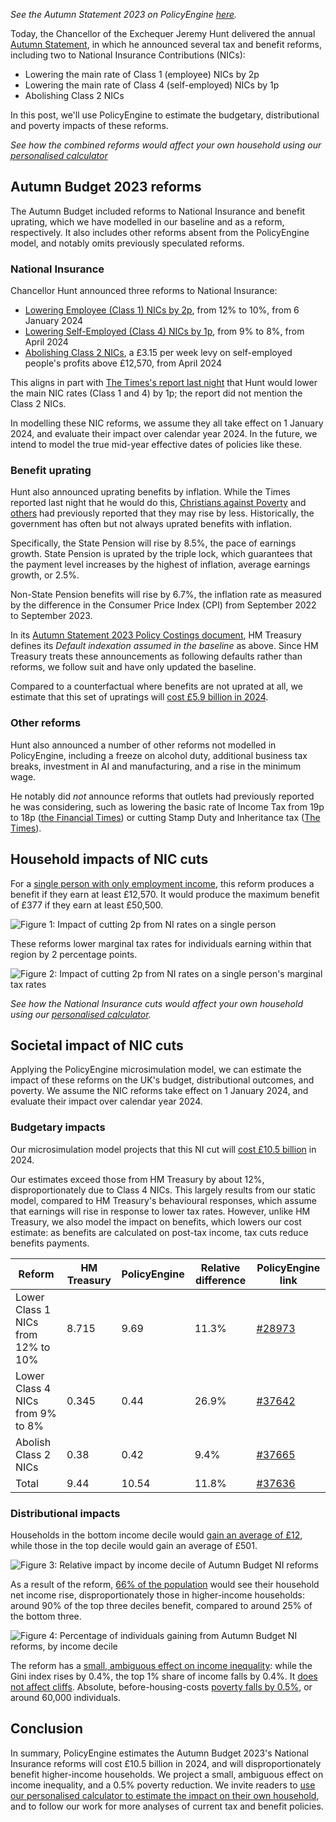 _See the Autumn Statement 2023 on PolicyEngine [here](https://policyengine.org/uk/policy?focus=policyOutput.netIncome&reform=37636&region=uk&timePeriod=2024&baseline=1)._

Today, the Chancellor of the Exchequer Jeremy Hunt delivered the annual [Autumn Statement](https://assets.publishing.service.gov.uk/media/655d0a83544aea000dfb321d/Autumn_Statement_2023_Policy_Costings_-_Final.pdf), in which he announced several tax and benefit reforms, including two to National Insurance Contributions (NICs):

- Lowering the main rate of Class 1 (employee) NICs by 2p
- Lowering the main rate of Class 4 (self-employed) NICs by 1p
- Abolishing Class 2 NICs

In this post, we'll use PolicyEngine to estimate the budgetary, distributional and poverty impacts of these reforms.

_See how the combined reforms would affect your own household using our [personalised calculator](https://policyengine.org/uk/household?focus=intro&reform=37636&region=uk&timePeriod=2023&baseline=1)_

## Autumn Budget 2023 reforms

The Autumn Budget included reforms to National Insurance and benefit uprating, which we have modelled in our baseline and as a reform, respectively. It also includes other reforms absent from the PolicyEngine model, and notably omits previously speculated reforms.

### National Insurance

Chancellor Hunt announced three reforms to National Insurance:

- [Lowering Employee (Class 1) NICs by 2p](https://assets.publishing.service.gov.uk/media/655d0a83544aea000dfb321d/Autumn_Statement_2023_Policy_Costings_-_Final.pdf#page=9), from 12% to 10%, from 6 January 2024
- [Lowering Self-Employed (Class 4) NICs by 1p](https://assets.publishing.service.gov.uk/media/655d0a83544aea000dfb321d/Autumn_Statement_2023_Policy_Costings_-_Final.pdf#page=10), from 9% to 8%, from April 2024
- [Abolishing Class 2 NICs](https://assets.publishing.service.gov.uk/media/655d0a83544aea000dfb321d/Autumn_Statement_2023_Policy_Costings_-_Final.pdf#page=11), a £3.15 per week levy on self-employed people's profits above £12,570, from April 2024

This aligns in part with [The Times's report last night](https://www.thetimes.co.uk/article/national-living-wage-rise-jeremy-hunt-autumn-statement-j9f0pssxw) that Hunt would lower the main NIC rates (Class 1 and 4) by 1p; the report did not mention the Class 2 NICs.

In modelling these NIC reforms, we assume they all take effect on 1 January 2024, and evaluate their impact over calendar year 2024. In the future, we intend to model the true mid-year effective dates of policies like these.

### Benefit uprating

Hunt also announced uprating benefits by inflation. While the Times reported last night that he would do this, [Christians against Poverty](https://capuk.org/news-and-blog/what-will-be-in-the-autumn-statement) and [others](https://www.theguardian.com/society/2023/nov/15/jeremy-hunt-urged-not-to-use-sharp-fall-in-inflation-to-squeeze-benefits) had previously reported that they may rise by less. Historically, the government has often but not always uprated benefits with inflation.

Specifically, the State Pension will rise by 8.5%, the pace of earnings growth. State Pension is uprated by the triple lock, which guarantees that the payment level increases by the highest of inflation, average earnings growth, or 2.5%.

Non-State Pension benefits will rise by 6.7%, the inflation rate as measured by the difference in the Consumer Price Index (CPI) from September 2022 to September 2023.

In its [Autumn Statement 2023 Policy Costings document](https://assets.publishing.service.gov.uk/media/655d0a83544aea000dfb321d/Autumn_Statement_2023_Policy_Costings_-_Final.pdf#page=64), HM Treasury defines its _Default indexation assumed in the baseline_ as above. Since HM Treasury treats these announcements as following defaults rather than reforms, we follow suit and have only updated the baseline.

Compared to a counterfactual where benefits are not uprated at all, we estimate that this set of upratings will [cost £5.9 billion in 2024](https://policyengine.org/uk/policy?focus=policyOutput.netIncome&timePeriod=2024&region=uk&reform=1&baseline=37721).

### Other reforms

Hunt also announced a number of other reforms not modelled in PolicyEngine, including a freeze on alcohol duty, additional business tax breaks, investment in AI and manufacturing, and a rise in the minimum wage.

He notably did _not_ announce reforms that outlets had previously reported he was considering, such as lowering the basic rate of Income Tax from 19p to 18p ([the Financial Times](https://www.ft.com/content/aafea716-30d5-4518-98fe-169f6995173e)) or cutting Stamp Duty and Inheritance tax ([The Times](https://www.thetimes.co.uk/article/autumn-statement-2023-predictions-jeremy-hunt-budget-tax-cuts-03sms6x82)).

## Household impacts of NIC cuts

For a [single person with only employment income](https://policyengine.org/uk/household?focus=householdOutput.earnings&reform=37636&region=uk&timePeriod=2023&baseline=1&household=37636), this reform produces a benefit if they earn at least £12,570. It would produce the maximum benefit of £377 if they earn at least £50,500.

![Figure 1: Impact of cutting 2p from NI rates on a single person](https://user-images.githubusercontent.com/35577657/284982425-25baa238-cdff-4beb-8d23-37a243fde848.png)

These reforms lower marginal tax rates for individuals earning within that region by 2 percentage points.

![Figure 2: Impact of cutting 2p from NI rates on a single person's marginal tax rates](https://user-images.githubusercontent.com/35577657/284982742-c1997732-6d33-4763-8597-984f61c798d8.png)

_See how the National Insurance cuts would affect your own household using our [personalised calculator](https://policyengine.org/uk/household?focus=intro&reform=37636&region=uk&timePeriod=2023&baseline=1)._

## Societal impact of NIC cuts

Applying the PolicyEngine microsimulation model, we can estimate the impact of these reforms on the UK's budget, distributional outcomes, and poverty. We assume the NIC reforms take effect on 1 January 2024, and evaluate their impact over calendar year 2024.

### Budgetary impacts

Our microsimulation model projects that this NI cut will [cost £10.5 billion](https://policyengine.org/uk/policy?focus=policyOutput.netIncome&reform=37636&region=uk&timePeriod=2024&baseline=1) in 2024.

Our estimates exceed those from HM Treasury by about 12%, disproportionately due to Class 4 NICs. This largely results from our static model, compared to HM Treasury's behavioural responses, which assume that earnings will rise in response to lower tax rates. However, unlike HM Treasury, we also model the impact on benefits, which lowers our cost estimate: as benefits are calculated on post-tax income, tax cuts reduce benefits payments.

| Reform                             | HM Treasury | PolicyEngine | Relative difference | PolicyEngine link                                                                                                           |
| ---------------------------------- | ----------- | ------------ | ------------------- | --------------------------------------------------------------------------------------------------------------------------- |
| Lower Class 1 NICs from 12% to 10% | 8.715       | 9.69         | 11.3%               | [#28973](https://policyengine.org/uk/policy?focus=policyOutput.netIncome&reform=28973&region=uk&timePeriod=2024&baseline=1) |
| Lower Class 4 NICs from 9% to 8%   | 0.345       | 0.44         | 26.9%               | [#37642](https://policyengine.org/uk/policy?focus=policyOutput.netIncome&reform=37642&region=uk&timePeriod=2024&baseline=1) |
| Abolish Class 2 NICs               | 0.38        | 0.42         | 9.4%                | [#37665](https://policyengine.org/uk/policy?focus=policyOutput.netIncome&reform=37665&region=uk&timePeriod=2024&baseline=1) |
| Total                              | 9.44        | 10.54        | 11.8%               | [#37636](https://policyengine.org/uk/policy?focus=policyOutput.netIncome&reform=37636&region=uk&timePeriod=2024&baseline=1) |

### Distributional impacts

Households in the bottom income decile would [gain an average of £12](https://policyengine.org/uk/policy?focus=policyOutput.decileAverageImpact&reform=37636&region=uk&timePeriod=2024&baseline=1), while those in the top decile would gain an average of £501.

![Figure 3: Relative impact by income decile of Autumn Budget NI reforms](https://user-images.githubusercontent.com/6076111/284982468-181d24ac-ff5c-498b-95eb-35a1311af7bb.png)

As a result of the reform, [66% of the population](https://policyengine.org/uk/policy?focus=policyOutput.intraDecileImpact&reform=37636&region=uk&timePeriod=2024&baseline=1) would see their household net income rise, disproportionately those in higher-income households: around 90% of the top three deciles benefit, compared to around 25% of the bottom three.

![Figure 4: Percentage of individuals gaining from Autumn Budget NI reforms, by income decile](https://user-images.githubusercontent.com/6076111/284982567-35937f5f-a82a-44e0-8a11-fb651413519b.png)

The reform has a [small, ambiguous effect on income inequality](https://policyengine.org/uk/policy?focus=policyOutput.inequalityImpact&reform=37636&region=uk&timePeriod=2024&baseline=1): while the Gini index rises by 0.4%, the top 1% share of income falls by 0.4%. It [does not affect cliffs](https://policyengine.org/uk/policy?focus=policyOutput.cliffImpact&reform=37636&region=uk&timePeriod=2024&baseline=1). Absolute, before-housing-costs [poverty falls by 0.5%](https://policyengine.org/uk/policy?focus=policyOutput.povertyImpact&reform=37636&region=uk&timePeriod=2024&baseline=1), or around 60,000 individuals.

## Conclusion

In summary, PolicyEngine estimates the Autumn Budget 2023's National Insurance reforms will cost £10.5 billion in 2024, and will disproportionately benefit higher-income households. We project a small, ambiguous effect on income inequality, and a 0.5% poverty reduction. We invite readers to [use our personalised calculator to estimate the impact on their own household](https://policyengine.org/uk/household?focus=intro&reform=37636&region=uk&timePeriod=2023&baseline=1), and to follow our work for more analyses of current tax and benefit policies.
